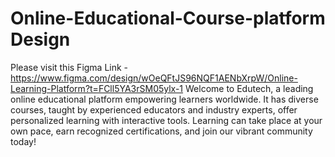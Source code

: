 # Online-Educational-Course-platform Design

Please visit this Figma Link - https://www.figma.com/design/wOeQFtJS96NQF1AENbXrpW/Online-Learning-Platform?t=FCll5YA3rSM05ylx-1
Welcome to Edutech, a leading online educational platform empowering learners worldwide. It has diverse courses, taught by experienced educators and industry experts, offer personalized learning with interactive tools. Learning can take place at your own pace, earn recognized certifications, and join our vibrant community today!
